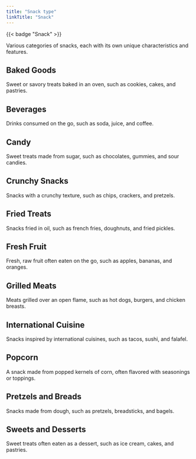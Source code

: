 ```yaml
---
title: "Snack type"
linkTitle: "Snack"
---
```

{{< badge "Snack" >}}

Various categories of snacks, each with its own unique characteristics and features.

## Baked Goods
Sweet or savory treats baked in an oven, such as cookies, cakes, and pastries.

## Beverages
Drinks consumed on the go, such as soda, juice, and coffee.

## Candy
Sweet treats made from sugar, such as chocolates, gummies, and sour candies.

## Crunchy Snacks
Snacks with a crunchy texture, such as chips, crackers, and pretzels.

## Fried Treats
Snacks fried in oil, such as french fries, doughnuts, and fried pickles.

## Fresh Fruit
Fresh, raw fruit often eaten on the go, such as apples, bananas, and oranges.

## Grilled Meats
Meats grilled over an open flame, such as hot dogs, burgers, and chicken breasts.

## International Cuisine
Snacks inspired by international cuisines, such as tacos, sushi, and falafel.

## Popcorn
A snack made from popped kernels of corn, often flavored with seasonings or toppings.

## Pretzels and Breads
Snacks made from dough, such as pretzels, breadsticks, and bagels.

## Sweets and Desserts
Sweet treats often eaten as a dessert, such as ice cream, cakes, and pastries.
